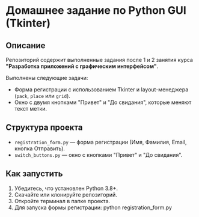 # Домашнее задание по Python GUI (Tkinter)

## Описание

Репозиторий содержит выполненные задания после 1 и 2 занятия курса **"Разработка приложений с графическим интерфейсом"**.

Выполнены следующие задачи:
- Форма регистрации с использованием Tkinter и layout-менеджера (`pack`, `place` или `grid`).
- Окно с двумя кнопками "Привет" и "До свидания", которые меняют текст метки.

## Структура проекта

- `registration_form.py` — форма регистрации (Имя, Фамилия, Email, кнопка Отправить).
- `switch_buttons.py` — окно с кнопками "Привет" и "До свидания".

## Как запустить

1. Убедитесь, что установлен Python 3.8+.
2. Скачайте или клонируйте репозиторий.
3. Откройте терминал в папке проекта.
4. Для запуска формы регистрации:
 python registration_form.py
